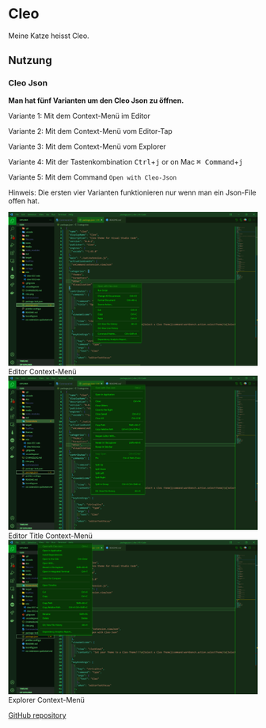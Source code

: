 # Cleo

Meine Katze heisst Cleo.

## Nutzung

### Cleo Json

**Man hat fünf Varianten um den Cleo Json zu öffnen.**

Variante 1: Mit dem Context-Menü im Editor

Variante 2: Mit dem Context-Menü vom Editor-Tap

Variante 3: Mit dem Context-Menü vom Explorer

Variante 4: Mit der Tastenkombination <kbd>Ctrl</kbd>+<kbd>j</kbd> or on Mac <kbd>⌘ Command</kbd>+<kbd>j</kbd>

Variante 5: Mit dem Command ```Open with Cleo-Json```

Hinweis: Die ersten vier Varianten funktionieren nur wenn man ein Json-File offen hat.



<p float="left" >
<img src="https://github.com/FabioKaelin/cleo-vscode-extension/blob/main/Screenshots/Editor-Context.png?raw=true" alt="Editor Context-Menü" /><br>Editor Context-Menü<br>
<img src="https://github.com/FabioKaelin/cleo-vscode-extension/blob/main/Screenshots/editor-Title-Context.png?raw=true" alt="Editor Title Context-Menü" /><br>Editor Title Context-Menü<br>
<img src="https://github.com/FabioKaelin/cleo-vscode-extension/blob/main/Screenshots/Explorer-Context.png?raw=true" alt="Explorer Context-Menü" /><br>Explorer Context-Menü<br>
</p>


[GitHub repository](https://github.com/FabioKaelin/cleo-vscode-extension.git)
